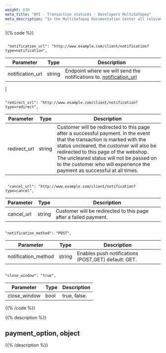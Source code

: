 ```yaml
---
weight: 610
meta_title: "API - Transaction statuses - Developers MultiSafepay"
meta_description: "In the MultiSafepay Documentation Center all relevant information regarding our Plugins and API. As well as Support pages for Payment Method, Tools and General Questions. You can also find the contact details of our Support Team and Integration Team."
---
```

{{% code %}}
```shell 

 "notification_url": "http://www.example.com/client/notification?type=notification",
 ```

| Parameter                          | Type     | Description                                                                          |
|------------------------------------|----------|--------------------------------------------------------------------------------------|
| notification_url                   | string   |  Endpoint where we will send the notifications to. [notification_url](/faq/api/how-does-the-notification-url-work/)                                                                                                    |
|


```shell 

"redirect_url": "http://www.example.com/client/notification?type=redirect",
```

| Parameter                          | Type     | Description                                                                          |
|------------------------------------|----------|--------------------------------------------------------------------------------------|
| redirect_url                       | string   |  Customer will be redirected to this page after a successful payment. In the event that the transaction is marked with the status uncleared, the customer will also be redirected to this page of the webshop. The uncleared status will not be passed on to the customer who will experience the payment as successful at all times.              |


```shell

 "cancel_url": "http://www.example.com/client/notification?type=cancel", 

```

| Parameter                          | Type     | Description                                                                          |
|------------------------------------|----------|--------------------------------------------------------------------------------------|
| cancel_url                         | string   |  Customer will be redirected to this page after a failed payment.                     |


```shell 

"notification_method": "POST",
```

| Parameter                          | Type     | Description                                                                          |
|------------------------------------|----------|--------------------------------------------------------------------------------------|
| notification_method                | string   | Enables push notifications (POST,GET) default: GET.            |


```shell 

"close_window": "true",
```


| Parameter                          | Type     | Description                                                                          |
|------------------------------------|----------|--------------------------------------------------------------------------------------|
| close_window                       | bool     | true, false.                                                                          |                |
{{% /code %}}

{{% description %}}
## payment_option, object 

{{% /description %}}
